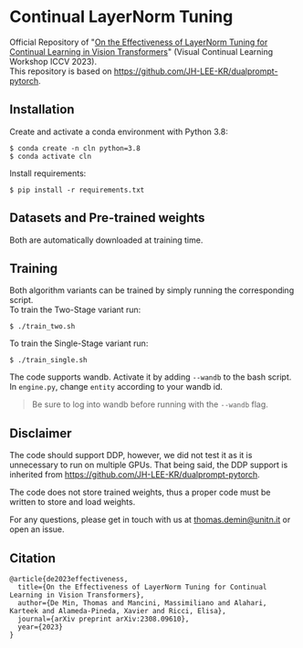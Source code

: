 # Continual LayerNorm Tuning
Official Repository of "[On the Effectiveness of LayerNorm Tuning for Continual Learning in Vision Transformers](https://arxiv.org/abs/2308.09610)" (Visual Continual Learning Workshop ICCV 2023). \
This repository is based on https://github.com/JH-LEE-KR/dualprompt-pytorch.

## Installation
Create and activate a conda environment with Python 3.8:
```
$ conda create -n cln python=3.8
$ conda activate cln
```
Install requirements:
```
$ pip install -r requirements.txt
```

## Datasets and Pre-trained weights
Both are automatically downloaded at training time.

## Training
Both algorithm variants can be trained by simply running the corresponding script. \
To train the Two-Stage variant run:
```
$ ./train_two.sh
```
To train the Single-Stage variant run:
```
$ ./train_single.sh
```
The code supports wandb. Activate it by adding `--wandb` to the bash script. In `engine.py`, change `entity` according to your wandb id.
> Be sure to log into wandb before running with the `--wandb` flag.

## Disclaimer
The code should support DDP, however, we did not test it as it is unnecessary to run on multiple GPUs.
That being said, the DDP support is inherited from https://github.com/JH-LEE-KR/dualprompt-pytorch.

The code does not store trained weights, thus a proper code must be written to store and load weights.

For any questions, please get in touch with us at thomas.demin@unitn.it or open an issue.

## Citation
```
@article{de2023effectiveness,
  title={On the Effectiveness of LayerNorm Tuning for Continual Learning in Vision Transformers},
  author={De Min, Thomas and Mancini, Massimiliano and Alahari, Karteek and Alameda-Pineda, Xavier and Ricci, Elisa},
  journal={arXiv preprint arXiv:2308.09610},
  year={2023}
}
```
